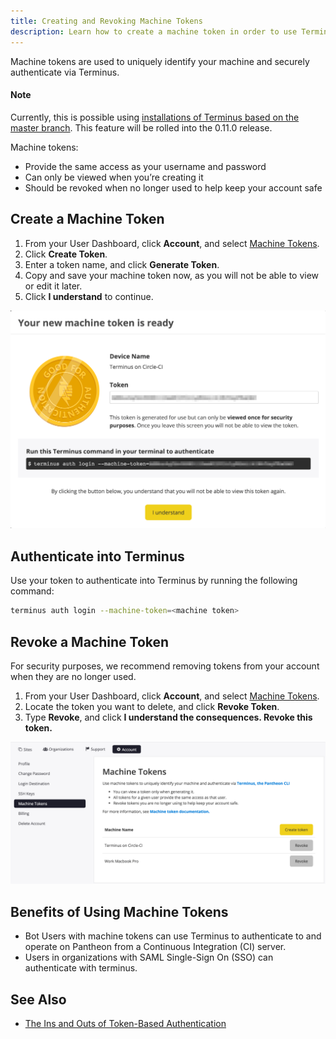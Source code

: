```yaml
---
title: Creating and Revoking Machine Tokens
description: Learn how to create a machine token in order to use Terminus.
---
```


Machine tokens are used to uniquely identify your machine and securely authenticate via Terminus.

<div class="alert alert-info" role="alert">
<h4>Note</h4>
Currently, this is  possible using <a href="https://github.com/pantheon-systems/cli#installing-with-git">installations of Terminus based on the master branch</a>. This feature will be rolled into the 0.11.0 release.</div>

Machine tokens:    

- Provide the same access as your username and password
- Can only be viewed when you’re creating it
- Should be revoked when no longer used to help keep your account safe

## Create a Machine Token

1. From your User Dashboard, click **Account**, and select [Machine Tokens](https://dashboard.pantheon.io/users/#account/tokens/).
2. Click **Create Token**.
3. Enter a token name, and click **Generate Token**.
4. Copy and save your machine token now, as you will not be able to view or edit it later.
5. Click **I understand** to continue.

![Machine token ready modal](/source/docs/assets/images/machine-token-ready.png)
## Authenticate into Terminus
Use your token to authenticate into Terminus by running the following command:  
```bash
terminus auth login --machine-token=<machine token>
```
## Revoke a Machine Token

For security purposes, we recommend removing tokens from your account when they are no longer used.   

1. From your User Dashboard, click **Account**, and select [Machine Tokens](https://dashboard.pantheon.io/users/#account/tokens/).
2. Locate the token you want to delete, and click **Revoke Token**.
3. Type **Revoke**, and click **I understand the consequences. Revoke this token.**

![List of machine tokens in the user dashboard](/source/docs/assets/images/user-account-machine-token-list.png)

## Benefits of Using Machine Tokens

- Bot Users with machine tokens can use Terminus to authenticate to and operate on Pantheon from a Continuous Integration (CI) server.
- Users in organizations with SAML Single-Sign On (SSO) can authenticate with terminus.

## See Also
- [The Ins and Outs of Token-Based Authentication](https://scotch.io/tutorials/the-ins-and-outs-of-token-based-authentication)
